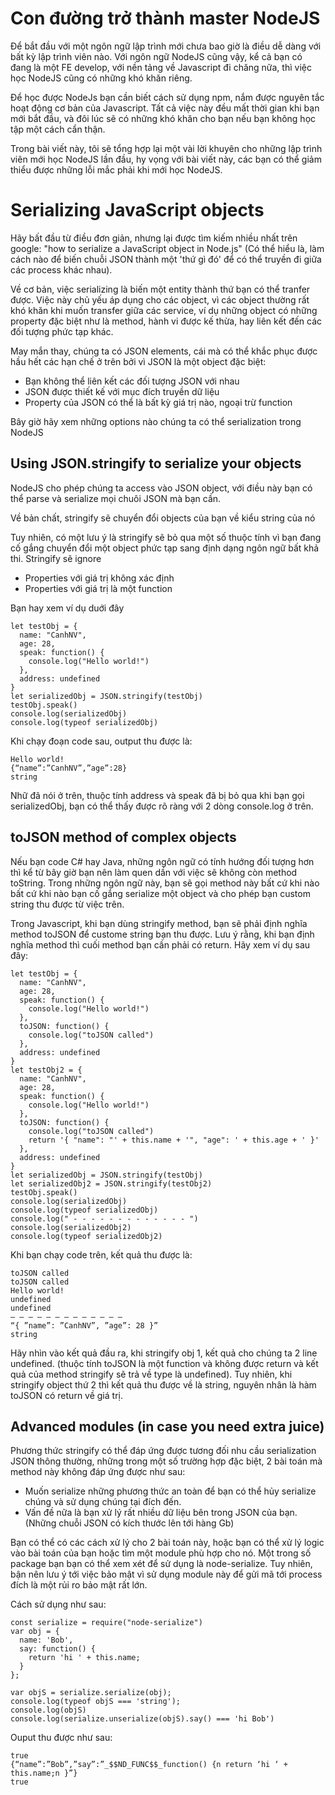 # Con đường trở thành master NodeJS

Để bắt đầu với một ngôn ngữ lập trình mới chưa bao giờ là điều dễ dàng với bất kỳ lập trình viên nào. Với ngôn ngữ NodeJS cũng vậy, kể cả bạn có đang là một FE develop, với nền tảng về Javascript đi chăng nữa, thì việc học NodeJS cũng có những khó khăn riêng.

Để học được NodeJs bạn cần biết cách sử dụng npm, nắm được nguyên tắc hoạt động cơ bản của Javascript. Tất cả việc này đều mất thời gian khi bạn mới bắt đầu, và đôi lúc sẽ có những khó khăn cho bạn nếu bạn không học tập một cách cẩn thận.

Trong bài viết này, tôi sẽ tổng hợp lại một vài lời khuyên cho những lập trình viên mới học NodeJS lần đầu, hy vọng với bài viết này, các bạn có thể giảm thiểu được những lỗi mắc phải khi mới học NodeJS.

# Serializing JavaScript objects

Hãy bất đầu từ điều đơn giản, nhưng lại được tìm kiếm nhiều nhất trên google: "how to serialize a JavaScript object in Node.js" (Có thể hiểu là, làm cách nào để biến chuỗi JSON thành một 'thứ gì đó' để có thể truyền đi giữa các process khác nhau).

Về cơ bản, việc serializing là biến một entity thành thứ bạn có thể tranfer được. Việc này chủ yếu áp dụng cho các object, vì các object thường rất khó khăn khi muốn transfer giữa các service, ví dụ những object có những property đặc biệt như là method, hành vi được kế thừa, hay liên kết đến các đối tượng phức tạp khác.

May mắn thay, chúng ta có JSON elements, cái mà có thể khắc phục được hầu hết các hạn chế ở trên bởi vì JSON là một object đặc biệt: 

- Bạn không thể liên kết các đối tượng JSON với nhau
- JSON được thiết kế với mục đích truyền dữ liệu
- Property của JSON có thể là bất kỳ giá trị nào, ngoại trừ function

Bây giờ hãy xem những options nào chúng ta có thể serialization trong NodeJS

## Using JSON.stringify to serialize your objects

NodeJS cho phép chúng ta access vào JSON object, với điều này bạn có thể  parse và serialize mọi chuôi JSON mà bạn cần. 

Về bản chất, stringify sẽ chuyển đổi objects của bạn về kiểu string của nó

Tuy nhiên, có một lưu ý là stringify sẽ bỏ qua một số thuộc tính vì bạn đang cố gắng chuyển đổi một object phức tạp sang định dạng ngôn ngữ bất khả thi. Stringify sẽ ignore 

- Properties với giá trị không xác định
- Properties với giá trị là một function

Bạn hay xem ví dụ duới đây

```
let testObj = {
  name: "CanhNV",
  age: 28,
  speak: function() {
    console.log("Hello world!")
  },
  address: undefined
}
let serializedObj = JSON.stringify(testObj)
testObj.speak()
console.log(serializedObj)
console.log(typeof serializedObj)
```

Khi chạy đoạn code sau, output thu được là: 

```
Hello world!
{“name”:”CanhNV”,”age”:28}
string
```
Nhữ đã nói ở trên, thuộc tính address và speak đã bị bỏ qua khi bạn gọi serializedObj, bạn có thể thấy được rõ ràng với 2 dòng console.log ở trên.

## toJSON method of complex objects

Nếu bạn code C# hay Java, những ngôn ngữ có tính hướng đối tượng hơn thì kể từ bây giờ bạn nên làm quen dần với việc sẽ không còn method toString. Trong những ngôn ngữ này, bạn sẽ gọi method này bất cứ khi nào bất cứ khi nào bạn cố gắng serialize một object và cho phép bạn custom string thu được từ việc trên.

Trong Javascript, khi bạn dùng stringify method, bạn sẽ phải định nghĩa method toJSON để custome string bạn thu được. Lưu ý rằng, khi bạn định nghĩa method thì cuối method bạn cần phải có return. Hãy xem ví dụ sau đây:

```
let testObj = {
  name: "CanhNV",
  age: 28,
  speak: function() {
    console.log("Hello world!")
  },
  toJSON: function() {
    console.log("toJSON called")
  },
  address: undefined
}
let testObj2 = {
  name: "CanhNV",
  age: 28,
  speak: function() {
    console.log("Hello world!")
  },
  toJSON: function() {
    console.log("toJSON called")
    return '{ "name": "' + this.name + '", "age": ' + this.age + ' }'
  },
  address: undefined
}
let serializedObj = JSON.stringify(testObj)
let serializedObj2 = JSON.stringify(testObj2)
testObj.speak()
console.log(serializedObj)
console.log(typeof serializedObj)
console.log(" - - - - - - - - - - - - - ")
console.log(serializedObj2)
console.log(typeof serializedObj2)
```
Khi bạn chạy code trên, kết quả thu được là:

```
toJSON called
toJSON called
Hello world!
undefined
undefined
— — — — — — — — — — — — —
“{ ”name”: ”CanhNV”, ”age”: 28 }”
string
```
Hãy nhìn vào kết quả đầu ra, khi stringify obj 1, kết quả cho chúng ta 2 line undefined. (thuộc tính toJSON là một function và không được return và kết quả của method stringify sẽ trả về type là undefined). Tuy nhiên, khi stringify object thứ 2 thì kết quả thu được về là string, nguyên nhân là hàm toJSON có return về giá trị. 

## Advanced modules (in case you need extra juice)

Phương thức stringify có thể đáp ứng được tương đối nhu cầu serialization JSON thông thường, những trong một số trường hợp đặc biệt, 2 bài toán mà method này không đáp ứng được như sau:

- Muốn serialize những phương thức an toàn để bạn có thể hủy serialize chúng và sử dụng chúng tại đích đến. 
- Vấn đề nữa là bạn xử lý rất nhiều dữ liệu bên trong JSON của bạn. (Những chuỗi JSON có kích thước lên tới hàng Gb)

Bạn có thể có các cách xử lý cho 2 bài toán này, hoặc bạn có thể xử lý logic vào bài toán của bạn hoặc tìm một module phù hợp cho nó. Một trong số package bạn bạn có thể xem xét để sử dụng là node-serialize. Tuy nhiên, bận nên lưu ý tới việc bảo mật vì sử dụng module này để gửi mã tới process đích là một rủi ro bảo mật rất lớn. 

Cách sử dụng như sau: 

```
const serialize = require("node-serialize")
var obj = {
  name: 'Bob',
  say: function() {
    return 'hi ' + this.name; 
  }
};

var objS = serialize.serialize(obj);
console.log(typeof objS === 'string');
console.log(objS)
console.log(serialize.unserialize(objS).say() === 'hi Bob')
```
Ouput thu được như sau:

```
true
{“name”:”Bob”,”say”:”_$$ND_FUNC$$_function() {n return ‘hi ‘ + this.name;n }”}
true
```
